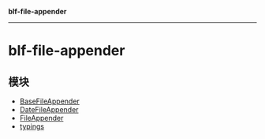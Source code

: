**blf-file-appender**

***

# blf-file-appender

## 模块

- [BaseFileAppender](BaseFileAppender.md)
- [DateFileAppender](DateFileAppender.md)
- [FileAppender](FileAppender.md)
- [typings](typings.md)
